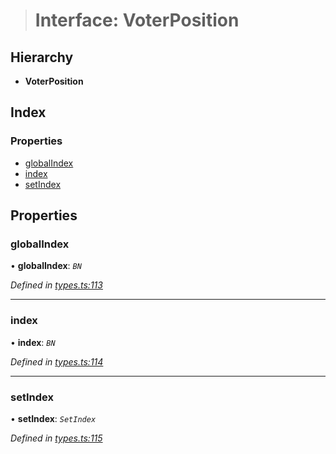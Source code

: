 > # Interface: VoterPosition

## Hierarchy

* **VoterPosition**

## Index

### Properties

* [globalIndex](_types_.voterposition.md#globalindex)
* [index](_types_.voterposition.md#index)
* [setIndex](_types_.voterposition.md#setindex)

## Properties

###  globalIndex

• **globalIndex**: *`BN`*

*Defined in [types.ts:113](https://github.com/polkadot-js/api/blob/1b94f0c/packages/api-derive/src/types.ts#L113)*

___

###  index

• **index**: *`BN`*

*Defined in [types.ts:114](https://github.com/polkadot-js/api/blob/1b94f0c/packages/api-derive/src/types.ts#L114)*

___

###  setIndex

• **setIndex**: *`SetIndex`*

*Defined in [types.ts:115](https://github.com/polkadot-js/api/blob/1b94f0c/packages/api-derive/src/types.ts#L115)*